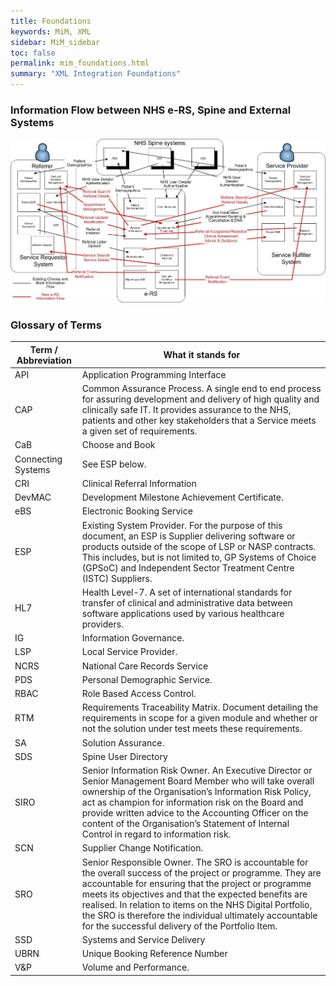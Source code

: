 ```yaml
---
title: Foundations
keywords: MiM, XML
sidebar: MiM_sidebar
toc: false
permalink: mim_foundations.html
summary: "XML Integration Foundations"
---
```


### Information Flow between NHS e-RS, Spine and External Systems ###

![Information Flow between NHS e-RS, Spine and External Systems](images/MiM.jpg)

### Glossary of Terms ###

| Term / Abbreviation	| What it stands for |
| ------------------- | ------------------ |
| API | Application Programming Interface|
| CAP | Common Assurance Process.  A single end to end process for assuring development and delivery of high quality and clinically safe IT. It provides assurance to the NHS, patients and other key stakeholders that a Service meets a given set of requirements.|
| CaB | Choose and Book|
| Connecting Systems |	See ESP below.|
| CRI | Clinical Referral Information|
| DevMAC | Development Milestone Achievement Certificate.|
| eBS | Electronic Booking Service|
| ESP | Existing System Provider.  For the purpose of this document, an ESP is Supplier delivering software or products outside of the scope of LSP or NASP contracts.  This includes, but is not limited to, GP Systems of Choice (GPSoC) and Independent Sector Treatment Centre (ISTC) Suppliers.|
| HL7 | Health Level-7.  A set of international standards for transfer of clinical and administrative data between software applications used by various healthcare providers.|
| IG | Information Governance.|
| LSP | Local Service Provider.|
| NCRS | National Care Records Service|
| PDS | Personal Demographic Service.|
| RBAC | Role Based Access Control.|
| RTM | Requirements Traceability Matrix.  Document detailing the requirements in scope for a given module and whether or not the solution under test meets these requirements.|
| SA | Solution Assurance.|
| SDS | Spine User Directory|
| SIRO | Senior Information Risk Owner.  An Executive Director or Senior Management Board Member who will take overall ownership of the Organisation’s Information Risk Policy, act as champion for information risk on the Board and provide written advice to the Accounting Officer on the content of the Organisation’s Statement of Internal Control in regard to information risk.|
| SCN | Supplier Change Notification.|
| SRO | Senior Responsible Owner.  The SRO is accountable for the overall success of the project or programme.  They are accountable for ensuring that the project or programme meets its objectives and that the expected benefits are realised.  In relation to items on the NHS Digital Portfolio, the SRO is therefore the individual ultimately accountable for the successful delivery of the Portfolio Item.|
| SSD | Systems and Service Delivery|
| UBRN | Unique Booking Reference Number|
| V&P | Volume and Performance.|
